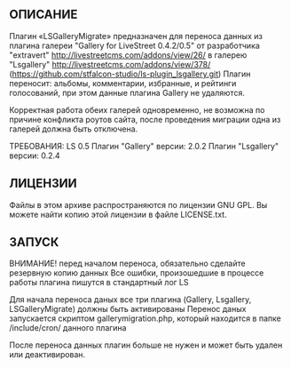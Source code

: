 ОПИСАНИЕ
--------

Плагин «LSGalleryMigrate» предназначен для переноса данных из плагина галереи "Gallery for LiveStreet 0.4.2/0.5"
от разработчика "extravert" 
http://livestreetcms.com/addons/view/26/
в галерею "Lsgallery"
http://livestreetcms.com/addons/view/378/
(https://github.com/stfalcon-studio/ls-plugin_lsgallery.git)
Плагин переносит: альбомы, комментарии, избранные, и рейтинги голосований, при этом данные плагина Gallery не удаляются.

Корректная работа обеих галерей одновременно, не возможна по причине конфликта роутов сайта, после проведения миграции 
одна из галерей должна быть отключена. 


ТРЕБОВАНИЯ:
LS 0.5
Плагин "Gallery" версии: 2.0.2
Плагин "Lsgallery" версии: 0.2.4

ЛИЦЕНЗИИ
-------

Файлы в этом архиве распространяются по лицензии GNU GPL. Вы можете найти копию
этой лицензии в файле LICENSE.txt.

ЗАПУСК
--------------
ВНИМАНИЕ! перед началом переноса, обязательно сделайте резервную копию данных
Все ошибки, произошедшие в процессе работы плагина пишутся в стандартный лог LS

Для начала переноса даных все три плагина (Gallery, Lsgallery, LSGalleryMigrate) должны быть активированы
Перенос даных запускается скриптом gallerymigration.php, который находится в папке /include/cron/ данного плагина

После переноса данных плагин больше не нужен и может быть удален или деактивирован.